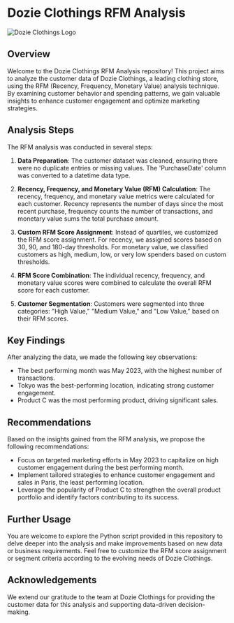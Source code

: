 # Dozie Clothings RFM Analysis

![Dozie Clothings Logo](https://www.google.com/imgres?imgurl=https%3A%2F%2Fmedia.istockphoto.com%2Fid%2F831656828%2Fphoto%2Fluxury-clothing-store-for-men.jpg%3Fs%3D612x612%26w%3D0%26k%3D20%26c%3Dr9vD1Nvv_W0uco8RN7jPKx2HJ7zxj3ISrnbP5XhGszg%3D&tbnid=qfdcRj9jL1XkhM&vet=12ahUKEwjZ89ezl7OAAxUhpicCHSt9DGIQMyheegUIARDYAQ..i&imgrefurl=https%3A%2F%2Fwww.istockphoto.com%2Fphotos%2Fclothing-store-interior&docid=3YnZx68PLH-GPM&w=612&h=408&q=clothing%20store&ved=2ahUKEwjZ89ezl7OAAxUhpicCHSt9DGIQMyheegUIARDYAQ)

## Overview

Welcome to the Dozie Clothings RFM Analysis repository! This project aims to analyze the customer data of Dozie Clothings, a leading clothing store, using the RFM (Recency, Frequency, Monetary Value) analysis technique. By examining customer behavior and spending patterns, we gain valuable insights to enhance customer engagement and optimize marketing strategies.

## Analysis Steps

The RFM analysis was conducted in several steps:

1. **Data Preparation**: The customer dataset was cleaned, ensuring there were no duplicate entries or missing values. The 'PurchaseDate' column was converted to a datetime data type.

2. **Recency, Frequency, and Monetary Value (RFM) Calculation**: The recency, frequency, and monetary value metrics were calculated for each customer. Recency represents the number of days since the most recent purchase, frequency counts the number of transactions, and monetary value sums the total purchase amount.

3. **Custom RFM Score Assignment**: Instead of quartiles, we customized the RFM score assignment. For recency, we assigned scores based on 30, 90, and 180-day thresholds. For monetary value, we classified customers as high, medium, low, or very low spenders based on custom thresholds.

4. **RFM Score Combination**: The individual recency, frequency, and monetary value scores were combined to calculate the overall RFM score for each customer.

5. **Customer Segmentation**: Customers were segmented into three categories: "High Value," "Medium Value," and "Low Value," based on their RFM scores.

## Key Findings

After analyzing the data, we made the following key observations:

- The best performing month was May 2023, with the highest number of transactions.
- Tokyo was the best-performing location, indicating strong customer engagement.
- Product C was the most performing product, driving significant sales.

## Recommendations

Based on the insights gained from the RFM analysis, we propose the following recommendations:

- Focus on targeted marketing efforts in May 2023 to capitalize on high customer engagement during the best performing month.
- Implement tailored strategies to enhance customer engagement and sales in Paris, the least performing location.
- Leverage the popularity of Product C to strengthen the overall product portfolio and identify factors contributing to its success.

## Further Usage

You are welcome to explore the Python script provided in this repository to delve deeper into the analysis and make improvements based on new data or business requirements. Feel free to customize the RFM score assignment or segment criteria according to the evolving needs of Dozie Clothings.

## Acknowledgements

We extend our gratitude to the team at Dozie Clothings for providing the customer data for this analysis and supporting data-driven decision-making.

